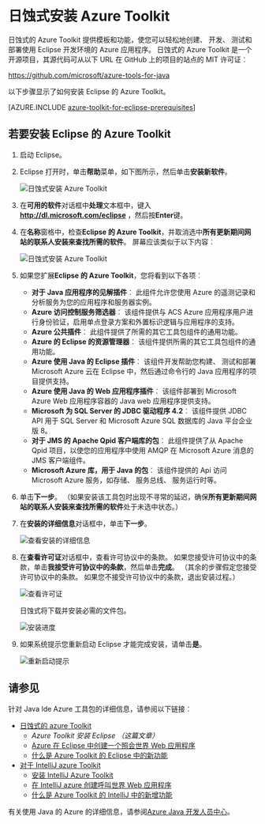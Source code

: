 <properties
    pageTitle="日蚀式安装 Azure Toolkit |Microsoft Azure"
    description="了解如何安装 Eclipse 的 Azure Toolkit。"
    services=""
    documentationCenter="java"
    authors="rmcmurray"
    manager="wpickett"
    editor=""/>

<tags
    ms.service="multiple"
    ms.workload="na"
    ms.tgt_pltfrm="multiple"
    ms.devlang="Java"
    ms.topic="article"
    ms.date="08/11/2016" 
    ms.author="robmcm"/>

<!-- Legacy MSDN URL = https://msdn.microsoft.com/library/azure/hh690946.aspx -->

# <a name="installing-the-azure-toolkit-for-eclipse"></a>日蚀式安装 Azure Toolkit

日蚀式的 Azure Toolkit 提供模板和功能，使您可以轻松地创建、 开发、 测试和部署使用 Eclipse 开发环境的 Azure 应用程序。 日蚀式的 Azure Toolkit 是一个开源项目，其源代码可从以下 URL 在 GitHub 上的项目的站点的 MIT 许可证︰

<https://github.com/microsoft/azure-tools-for-java>

以下步骤显示了如何安装 Eclipse 的 Azure Toolkit。

[AZURE.INCLUDE [azure-toolkit-for-eclipse-prerequisites](../includes/azure-toolkit-for-eclipse-prerequisites.md)]

## <a name="to-install-the-azure-toolkit-for-eclipse"></a>若要安装 Eclipse 的 Azure Toolkit

1. 启动 Eclipse。

1. Eclipse 打开时，单击**帮助**菜单，如下图所示，然后单击**安装新软件**。

    ![日蚀式安装 Azure Toolkit][01]

1. 在**可用的软件**对话框中**处理**文本框中，键入**http://dl.microsoft.com/eclipse** ，然后按**Enter**键。

1. 在**名称**窗格中，检查**Eclipse 的 Azure Toolkit**，并取消选中**所有更新期间网站的联系人安装来查找所需的软件**。 屏幕应该类似于以下内容︰

    ![日蚀式安装 Azure Toolkit][02]

1. 如果您扩展**Eclipse 的 Azure Toolkit**，您将看到以下各项︰

    * **对于 Java 应用程序的见解插件**︰ 此组件允许您使用 Azure 的遥测记录和分析服务为您的应用程序和服务器实例。
    * **Azure 访问控制服务筛选器**︰ 该组件提供与 ACS Azure 应用程序用户进行身份验证，启用单点登录方案和外置标识逻辑与应用程序的支持。
    * **Azure 公共插件**︰ 此组件提供了所需的其它工具包组件的通用功能。
    * **Azure 的 Eclipse 的资源管理器**︰ 该组件提供所需的其它工具包组件的通用功能。
    * **Azure 使用 Java 的 Eclipse 插件**︰ 该组件开发帮助您构建、 测试和部署 Microsoft Azure 云在 Eclipse 中，然后通过命令行的 Java 应用程序的项目提供支持。
    * **Azure 使用 Java 的 Web 应用程序插件**︰ 该组件部署到 Microsoft Azure Web 应用程序容器的 Java web 应用程序提供支持。
    * **Microsoft 为 SQL Server 的 JDBC 驱动程序 4.2**︰ 该组件提供 JDBC API 用于 SQL Server 和 Microsoft Azure SQL 数据库的 Java 平台企业版 8。
    * **对于 JMS 的 Apache Qpid 客户端库的包**︰ 此组件提供了从 Apache Qpid 项目，以使您的应用程序中使用 AMQP 在 Microsoft Azure 消息的 JMS 客户端组件。
    * **Microsoft Azure 库，用于 Java 的包**︰ 该组件提供的 Api 访问 Microsoft Azure 服务，如存储、 服务总线、 服务运行时等。

1. 单击**下一步**。 （如果安装该工具包时出现不寻常的延迟，确保**所有更新期间网站的联系人安装来查找所需的软件**处于未选中状态。）

1. 在**安装的详细信息**对话框中，单击**下一步**。

    ![查看安装的详细信息][03]

1. 在**查看许可证**对话框中，查看许可协议中的条款。 如果您接受许可协议中的条款，单击**我接受许可协议中的条款**，然后单击**完成**。 （其余的步骤假定您接受许可协议中的条款。 如果您不接受许可协议中的条款，退出安装过程。）

    ![查看许可证][04]

    日蚀式将下载并安装必需的文件包。

    ![安装进度][05]

1. 如果系统提示您重新启动 Eclipse 才能完成安装，请单击**是**。

    ![重新启动提示][06]

## <a name="see-also"></a>请参见

针对 Java Ide Azure 工具包的详细信息，请参阅以下链接︰

- [日蚀式的 azure Toolkit]
  - *Azure Toolkit 安装 Eclipse （这篇文章）*
  - [Azure 在 Eclipse 中创建一个照会世界 Web 应用程序]
  - [什么是 Azure Toolkit 的 Eclipse 中的新功能]
- [对于 IntelliJ azure Toolkit]
  - [安装 IntelliJ Azure Toolkit]
  - [在 IntelliJ azure 创建呼叫世界 Web 应用程序]
  - [什么是 Azure Toolkit 的 IntelliJ 中的新增功能]

有关使用 Java 的 Azure 的详细信息，请参阅[Azure Java 开发人员中心]。

<!-- URL List -->

[日蚀式的 azure Toolkit]: ./azure-toolkit-for-eclipse.md
[对于 IntelliJ azure Toolkit]: ./azure-toolkit-for-intellij.md
[Azure 在 Eclipse 中创建一个照会世界 Web 应用程序]: ./app-service-web/app-service-web-eclipse-create-hello-world-web-app.md
[在 IntelliJ azure 创建呼叫世界 Web 应用程序]: ./app-service-web/app-service-web-intellij-create-hello-world-web-app.md
[Installing the Azure Toolkit for Eclipse]: ./azure-toolkit-for-eclipse-installation.md
[安装 IntelliJ Azure Toolkit]: ./azure-toolkit-for-intellij-installation.md
[什么是 Azure Toolkit 的 Eclipse 中的新功能]: ./azure-toolkit-for-eclipse-whats-new.md
[什么是 Azure Toolkit 的 IntelliJ 中的新增功能]: ./azure-toolkit-for-intellij-whats-new.md

[Azure Java 开发人员中心]: https://azure.microsoft.com/develop/java/

<!-- IMG List -->

[01]: ./media/azure-toolkit-for-eclipse-installation/eclipse-installation-01.png
[02]: ./media/azure-toolkit-for-eclipse-installation/eclipse-installation-02.png
[03]: ./media/azure-toolkit-for-eclipse-installation/eclipse-installation-03.png
[04]: ./media/azure-toolkit-for-eclipse-installation/eclipse-installation-04.png
[05]: ./media/azure-toolkit-for-eclipse-installation/eclipse-installation-05.png
[06]: ./media/azure-toolkit-for-eclipse-installation/eclipse-installation-06.png

